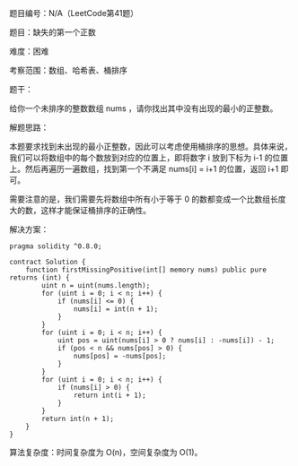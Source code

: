 题目编号：N/A（LeetCode第41题）

题目：缺失的第一个正数

难度：困难

考察范围：数组、哈希表、桶排序

题干：

给你一个未排序的整数数组 nums ，请你找出其中没有出现的最小的正整数。

解题思路：

本题要求找到未出现的最小正整数，因此可以考虑使用桶排序的思想。具体来说，我们可以将数组中的每个数放到对应的位置上，即将数字 i 放到下标为 i-1 的位置上。然后再遍历一遍数组，找到第一个不满足 nums[i] = i+1 的位置，返回 i+1 即可。

需要注意的是，我们需要先将数组中所有小于等于 0 的数都变成一个比数组长度大的数，这样才能保证桶排序的正确性。

解决方案：

```solidity
pragma solidity ^0.8.0;

contract Solution {
    function firstMissingPositive(int[] memory nums) public pure returns (int) {
        uint n = uint(nums.length);
        for (uint i = 0; i < n; i++) {
            if (nums[i] <= 0) {
                nums[i] = int(n + 1);
            }
        }
        for (uint i = 0; i < n; i++) {
            uint pos = uint(nums[i] > 0 ? nums[i] : -nums[i]) - 1;
            if (pos < n && nums[pos] > 0) {
                nums[pos] = -nums[pos];
            }
        }
        for (uint i = 0; i < n; i++) {
            if (nums[i] > 0) {
                return int(i + 1);
            }
        }
        return int(n + 1);
    }
}
```

算法复杂度：时间复杂度为 O(n)，空间复杂度为 O(1)。